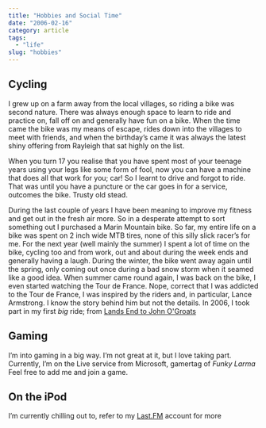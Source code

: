 ```yaml
---
title: "Hobbies and Social Time"
date: "2006-02-16"
category: article
tags:
  - "life"
slug: "hobbies"
---
```


## Cycling

I grew up on a farm away from the local villages, so riding a bike was second nature. There was always enough space to learn to ride and practice on, fall off on and generally have fun on a bike.
When the time came the bike was my means of escape, rides down into the villages to meet with friends, and when the birthday’s came it was always the latest shiny offering from Rayleigh that sat highly on the list.

When you turn 17 you realise that you have spent most of your teenage years using your legs like some form of fool, now you can have a machine that does all that work for you; car!
So I learnt to drive and forgot to ride. That was until you have a puncture or the car goes in for a service, outcomes the bike. Trusty old stead.

During the last couple of years I have been meaning to improve my fitness and get out in the fresh air more. So in a desperate attempt to sort something out I purchased a Marin Mountain bike. So far, my entire life on a bike was spent on 2 inch wide MTB tires, none of this silly slick racer’s for me.
For the next year (well mainly the summer) I spent a lot of time on the bike, cycling too and from work, out and about during the week ends and generally having a laugh.
During the winter, the bike went away again until the spring, only coming out once during a bad snow storm when it seamed like a good idea.
When summer came round again, I was back on the bike, I even started watching the Tour de France. Nope, correct that I was addicted to the Tour de France, I was inspired by the riders and, in particular, Lance Armstrong. I know the story behind him but not the details. In 2006, I took part in my first _big_ ride; from [Lands End to John O'Groats](https://adamchamberlin.info/tagged/end2end/)

## Gaming

I’m into gaming in a big way. I’m not great at it, but I love taking part.
Currently, I’m on the Live service from Microsoft, gamertag of _Funky Larma_ Feel free to add me and join a game.

## On the iPod

I’m currently chilling out to, refer to my [Last.FM](https://www.last.fm/user/FunkyLarma) account for more
